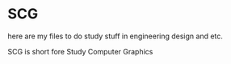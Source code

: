 # SCG
here are my files to do study stuff in engineering design and etc.

SCG is short fore Study Computer Graphics
